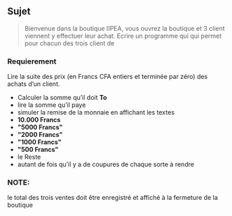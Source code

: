 ## Sujet

>Bienvenue dans la boutique IIPEA, vous ouvrez la boutique et 3
client viennent y effectuer leur achat.
Ecrire un programme qui qui permet pour chacun des trois client de

### Requierement

Lire la suite des prix (en Francs CFA entiers et terminée par zéro)
des achats d’un client.

- Calculer la somme qu’il doit **To** 
- lire la somme qu’il paye
- simuler la remise de la monnaie en affichant les textes 
- **10.000 Francs**
- **"5000 Francs"**
- **"2000 Francs"**
- **"1000 Francs"**
- **"500 Francs"**
- le Reste
- autant de fois qu’il y a de coupures de chaque sorte à rendre

### NOTE: 

le total des trois ventes doit être enregistré et affiché à la
fermeture de la boutique